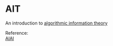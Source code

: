 # AIT


An introduction to [algorithmic information theory](https://en.wikipedia.org/wiki/Algorithmic_information_theory)


Reference:  
[AIAI](https://www.edx.org/learn/artificial-intelligence/imt-understanding-artificial-intelligence-through-algorithmic-information-theory)
